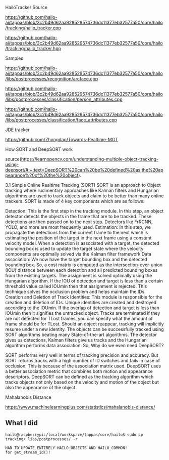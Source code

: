 HailoTracker Source

https://github.com/hailo-ai/tappas/blob/3c2b49d62aa928529574736dc11377eb32577a50/core/hailo/tracking/hailo_tracker.cpp

https://github.com/hailo-ai/tappas/blob/3c2b49d62aa928529574736dc11377eb32577a50/core/hailo/tracking/hailo_tracker.hpp

Samples

https://github.com/hailo-ai/tappas/blob/3c2b49d62aa928529574736dc11377eb32577a50/core/hailo/libs/postprocesses/recognition/arcface.cpp

https://github.com/hailo-ai/tappas/blob/3c2b49d62aa928529574736dc11377eb32577a50/core/hailo/libs/postprocesses/classification/person_attributes.cpp

https://github.com/hailo-ai/tappas/blob/3c2b49d62aa928529574736dc11377eb32577a50/core/hailo/libs/postprocesses/classification/face_attributes.cpp

JDE tracker

https://github.com/Zhongdao/Towards-Realtime-MOT

How SORT and DeepSORT work

source(https://learnopencv.com/understanding-multiple-object-tracking-using-deepsort/#:~:text=DeepSORT%20can%20be%20defined%20as,the%20appearance%20of%20the%20object).

3.1 Simple Online Realtime Tracking (SORT)
SORT is an approach to Object tracking where rudimentary approaches like Kalman filters and Hungarian algorithms are used to track objects and claim to be better than many online trackers. SORT is made of 4 key components which are as follows:

Detection: This is the first step in the tracking module. In this step, an object detector detects the objects in the frame that are to be tracked. These detections are then passed on to the next step. Detectors like FrRCNN, YOLO, and more are most frequently used.
Estimation: In this step, we propagate the detections from the current frame to the next which is estimating the position of the target in the next frame using a constant velocity model. When a detection is associated with a target, the detected bounding box is used to update the target state where the velocity components are optimally solved via the Kalman filter framework
Data association: We now have the target bounding box and the detected bounding box. So, a cost matrix is computed as the intersection-over-union (IOU) distance between each detection and all predicted bounding boxes from the existing targets. The assignment is solved optimally using the Hungarian algorithm. If the IOU of detection and target is less than a certain threshold value called IOUmin then that assignment is rejected. This technique solves the occlusion problem and helps maintain the IDs.
Creation and Deletion of Track Identities: This module is responsible for the creation and deletion of IDs. Unique identities are created and destroyed according to the IOUmin. If the overlap of detection and target is less than  IOUmin then it signifies the untracked object. Tracks are terminated if they are not detected for TLost frames, you can specify what the amount of frame should be for TLost. Should an object reappear, tracking will implicitly resume under a new identity.
The objects can be successfully tracked using SORT algorithms beating many State-of-the-art algorithms. The detector gives us detections, Kalman filters give us tracks and the Hungarian algorithm performs data association. So, Why do we even need DeepSORT?

SORT performs very well in terms of tracking precision and accuracy. But SORT returns tracks with a high number of ID switches and fails in case of occlusion. This is because of the association matrix used. DeepSORT uses a better association metric that combines both motion and appearance descriptors. DeepSORT can be defined as the tracking algorithm which tracks objects not only based on the velocity and motion of the object but also the appearance of the object.

Mahalanobis Distance

https://www.machinelearningplus.com/statistics/mahalanobis-distance/

## What I did

    hailo@raspberrypi:/local/workspace/tappas/core/hailo$ sudo cp tracking/ libs/postprocesses/ -r

    HAD TO UPDATE ENTIRELY HAILO_OBJECTS AND HAILO_COMMON!
    for get_stream_id()!
